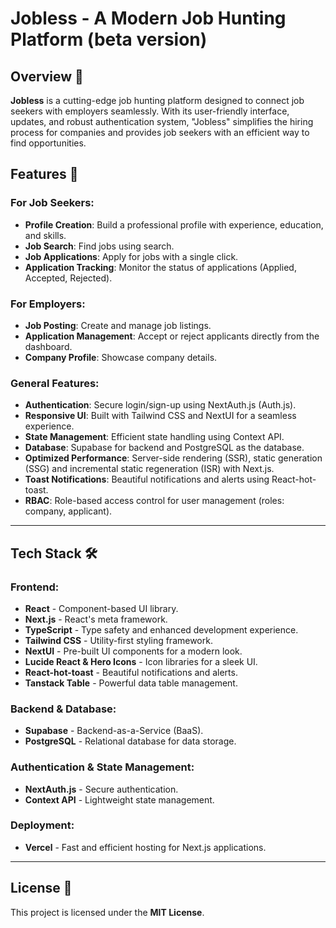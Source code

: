 # Jobless - A Modern Job Hunting Platform (beta version)

## Overview 👀

**Jobless** is a cutting-edge job hunting platform designed to connect job seekers with employers seamlessly. With its user-friendly interface, updates, and robust authentication system, "Jobless" simplifies the hiring process for companies and provides job seekers with an efficient way to find opportunities.

## Features 🧨

### For Job Seekers:

- **Profile Creation**: Build a professional profile with experience, education, and skills.
- **Job Search**: Find jobs using search.
- **Job Applications**: Apply for jobs with a single click.
- **Application Tracking**: Monitor the status of applications (Applied, Accepted, Rejected).

### For Employers:

- **Job Posting**: Create and manage job listings.
- **Application Management**: Accept or reject applicants directly from the dashboard.
- **Company Profile**: Showcase company details.

### General Features:

- **Authentication**: Secure login/sign-up using NextAuth.js (Auth.js).
- **Responsive UI**: Built with Tailwind CSS and NextUI for a seamless experience.
- **State Management**: Efficient state handling using Context API.
- **Database**: Supabase for backend and PostgreSQL as the database.
- **Optimized Performance**: Server-side rendering (SSR), static generation (SSG) and incremental static regeneration (ISR) with Next.js.
- **Toast Notifications**: Beautiful notifications and alerts using React-hot-toast.
- **RBAC**: Role-based access control for user management (roles: company, applicant).

---

## Tech Stack 🛠️

### Frontend:

- **React** - Component-based UI library.
- **Next.js** - React's meta framework.
- **TypeScript** - Type safety and enhanced development experience.
- **Tailwind CSS** - Utility-first styling framework.
- **NextUI** - Pre-built UI components for a modern look.
- **Lucide React & Hero Icons** - Icon libraries for a sleek UI.
- **React-hot-toast** - Beautiful notifications and alerts.
- **Tanstack Table** - Powerful data table management.

### Backend & Database:

- **Supabase** - Backend-as-a-Service (BaaS).
- **PostgreSQL** - Relational database for data storage.

### Authentication & State Management:

- **NextAuth.js** - Secure authentication.
- **Context API** - Lightweight state management.

### Deployment:

- **Vercel** - Fast and efficient hosting for Next.js applications.

---

## License 📜

This project is licensed under the **MIT License**.
